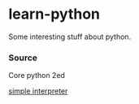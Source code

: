 # learn-python
Some interesting stuff about python.

### Source
Core python 2ed

[simple interpreter](https://github.com/aosabook/500lines/blob/master/interpreter/interpreter.markdown)
